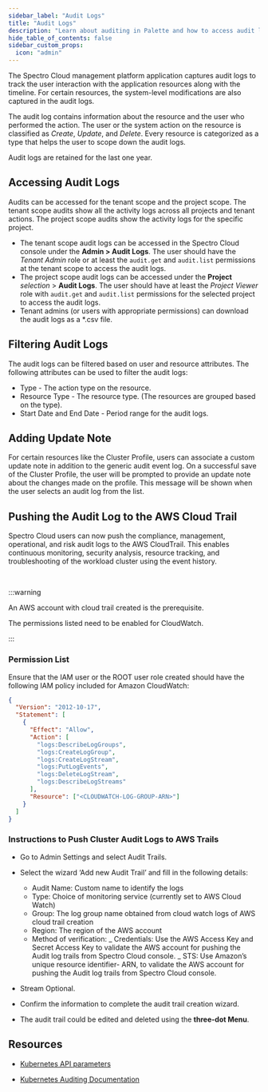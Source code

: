 ```yaml
---
sidebar_label: "Audit Logs"
title: "Audit Logs"
description: "Learn about auditing in Palette and how to access audit logs."
hide_table_of_contents: false
sidebar_custom_props:
  icon: "admin"
---
```


The Spectro Cloud management platform application captures audit logs to track the user interaction with the application
resources along with the timeline. For certain resources, the system-level modifications are also captured in the audit
logs.

The audit log contains information about the resource and the user who performed the action. The user or the system
action on the resource is classified as _Create_, _Update_, and _Delete_. Every resource is categorized as a type that
helps the user to scope down the audit logs.

Audit logs are retained for the last one year.

## Accessing Audit Logs

Audits can be accessed for the tenant scope and the project scope. The tenant scope audits show all the activity logs
across all projects and tenant actions. The project scope audits show the activity logs for the specific project.

- The tenant scope audit logs can be accessed in the Spectro Cloud console under the **Admin > Audit Logs**. The user
  should have the _Tenant Admin_ role or at least the `audit.get` and `audit.list` permissions at the tenant scope to
  access the audit logs.
- The project scope audit logs can be accessed under the **Project** _selection_ > **Audit Logs**. The user should have
  at least the _Project Viewer_ role with `audit.get` and `audit.list` permissions for the selected project to access
  the audit logs.
- Tenant admins (or users with appropriate permissions) can download the audit logs as a \*.csv file.

## Filtering Audit Logs

The audit logs can be filtered based on user and resource attributes. The following attributes can be used to filter the
audit logs:

- Type - The action type on the resource.
- Resource Type - The resource type. (The resources are grouped based on the type).
- Start Date and End Date - Period range for the audit logs.

## Adding Update Note

For certain resources like the Cluster Profile, users can associate a custom update note in addition to the generic
audit event log. On a successful save of the Cluster Profile, the user will be prompted to provide an update note about
the changes made on the profile. This message will be shown when the user selects an audit log from the list.

## Pushing the Audit Log to the AWS Cloud Trail

Spectro Cloud users can now push the compliance, management, operational, and risk audit logs to the AWS CloudTrail.
This enables continuous monitoring, security analysis, resource tracking, and troubleshooting of the workload cluster
using the event history.

<br />

:::warning

An AWS account with cloud trail created is the prerequisite.

The permissions listed need to be enabled for CloudWatch.

:::

### Permission List

Ensure that the IAM user or the ROOT user role created should have the following IAM policy included for Amazon
CloudWatch:

```json
{
  "Version": "2012-10-17",
  "Statement": [
    {
      "Effect": "Allow",
      "Action": [
        "logs:DescribeLogGroups",
        "logs:CreateLogGroup",
        "logs:CreateLogStream",
        "logs:PutLogEvents",
        "logs:DeleteLogStream",
        "logs:DescribeLogStreams"
      ],
      "Resource": ["<CLOUDWATCH-LOG-GROUP-ARN>"]
    }
  ]
}
```

### Instructions to Push Cluster Audit Logs to AWS Trails

- Go to Admin Settings and select Audit Trails.
- Select the wizard ‘Add new Audit Trail’ and fill in the following details:

  - Audit Name: Custom name to identify the logs
  - Type: Choice of monitoring service (currently set to AWS Cloud Watch)
  - Group: The log group name obtained from cloud watch logs of AWS cloud trail creation
  - Region: The region of the AWS account
  - Method of verification: _ Credentials: Use the AWS Access Key and Secret Access Key to validate the AWS account for
    pushing the Audit log trails from Spectro Cloud console. _ STS: Use Amazon’s unique resource identifier- ARN, to
    validate the AWS account for pushing the Audit log trails from Spectro Cloud console.

- Stream Optional.
- Confirm the information to complete the audit trail creation wizard.
- The audit trail could be edited and deleted using the **three-dot Menu**.

## Resources

- [Kubernetes API parameters](https://kubernetes.io/docs/reference/command-line-tools-reference/kube-apiserver/)

- [Kubernetes Auditing Documentation](https://kubernetes.io/docs/tasks/debug/debug-cluster/audit/)

<br />
